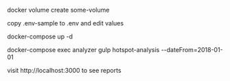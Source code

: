 docker volume create some-volume

copy .env-sample to .env and edit values

docker-compose up -d

docker-compose exec analyzer gulp hotspot-analysis --dateFrom=2018-01-01

visit http://localhost:3000 to see reports
